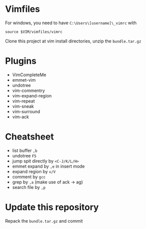 # Vimfiles

For windows, you need to have `C:\Users\[username]\_vimrc` with

    source $VIM/vimfiles/vimrc

Clone this project at vim install directories, unzip the `bundle.tar.gz` 

# Plugins

* VimCompleteMe  
* emmet-vim 
* undotree 
* vim-commentry 
* vim-expand-region 
* vim-repeat 
* vim-sneak 
* vim-surround
* vim-ack

# Cheatsheet

* list buffer `,b`
* undotree `F5`
* jump spit directly by `<C-J/K/L/H>`
* emmet expand by `,e` in insert mode
* expand region by `v/V`
* comment by `gcc`
* grep by `,a` (make use of ack -> ag)
* search file by `,p`

# Update this repository

Repack the `bundle.tar.gz` and commit


